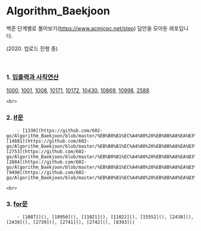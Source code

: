 # Algorithm_Baekjoon

백준 단계별로 풀어보기(https://www.acmicpc.net/step) 답안을 모아둔 레포입니다.

(2020. 업로드 진행 중)

<br>

### 1. [입출력과 사칙연산](https://github.com/602-go/Algorithm_Baekjoon/tree/master/%EB%B0%B1%EC%A4%80%20%EB%8B%A8%EA%B3%84%EB%B3%84%EB%A1%9C%20%ED%92%80%EC%96%B4%EB%B3%B4%EA%B8%B0/01.%20%EC%9E%85%EC%B6%9C%EB%A0%A5%EA%B3%BC%20%EC%82%AC%EC%B9%99%EC%97%B0%EC%82%B0)
[1000](https://github.com/602-go/Algorithm_Baekjoon/blob/master/%EB%B0%B1%EC%A4%80%20%EB%8B%A8%EA%B3%84%EB%B3%84%EB%A1%9C%20%ED%92%80%EC%96%B4%EB%B3%B4%EA%B8%B0/01.%20%EC%9E%85%EC%B6%9C%EB%A0%A5%EA%B3%BC%20%EC%82%AC%EC%B9%99%EC%97%B0%EC%82%B0/BOJ_1000.py), [1001](https://github.com/602-go/Algorithm_Baekjoon/blob/master/%EB%B0%B1%EC%A4%80%20%EB%8B%A8%EA%B3%84%EB%B3%84%EB%A1%9C%20%ED%92%80%EC%96%B4%EB%B3%B4%EA%B8%B0/01.%20%EC%9E%85%EC%B6%9C%EB%A0%A5%EA%B3%BC%20%EC%82%AC%EC%B9%99%EC%97%B0%EC%82%B0/BOJ_1001.py), [1008](https://github.com/602-go/Algorithm_Baekjoon/blob/master/%EB%B0%B1%EC%A4%80%20%EB%8B%A8%EA%B3%84%EB%B3%84%EB%A1%9C%20%ED%92%80%EC%96%B4%EB%B3%B4%EA%B8%B0/01.%20%EC%9E%85%EC%B6%9C%EB%A0%A5%EA%B3%BC%20%EC%82%AC%EC%B9%99%EC%97%B0%EC%82%B0/BOJ_1008.py), [10171](https://github.com/602-go/Algorithm_Baekjoon/blob/master/%EB%B0%B1%EC%A4%80%20%EB%8B%A8%EA%B3%84%EB%B3%84%EB%A1%9C%20%ED%92%80%EC%96%B4%EB%B3%B4%EA%B8%B0/01.%20%EC%9E%85%EC%B6%9C%EB%A0%A5%EA%B3%BC%20%EC%82%AC%EC%B9%99%EC%97%B0%EC%82%B0/BOJ_10171.py), [10172](https://github.com/602-go/Algorithm_Baekjoon/blob/master/%EB%B0%B1%EC%A4%80%20%EB%8B%A8%EA%B3%84%EB%B3%84%EB%A1%9C%20%ED%92%80%EC%96%B4%EB%B3%B4%EA%B8%B0/01.%20%EC%9E%85%EC%B6%9C%EB%A0%A5%EA%B3%BC%20%EC%82%AC%EC%B9%99%EC%97%B0%EC%82%B0/BOJ_10172.py), [10430](https://github.com/602-go/Algorithm_Baekjoon/blob/master/%EB%B0%B1%EC%A4%80%20%EB%8B%A8%EA%B3%84%EB%B3%84%EB%A1%9C%20%ED%92%80%EC%96%B4%EB%B3%B4%EA%B8%B0/01.%20%EC%9E%85%EC%B6%9C%EB%A0%A5%EA%B3%BC%20%EC%82%AC%EC%B9%99%EC%97%B0%EC%82%B0/BOJ_10430.py), [10869](https://github.com/602-go/Algorithm_Baekjoon/blob/master/%EB%B0%B1%EC%A4%80%20%EB%8B%A8%EA%B3%84%EB%B3%84%EB%A1%9C%20%ED%92%80%EC%96%B4%EB%B3%B4%EA%B8%B0/01.%20%EC%9E%85%EC%B6%9C%EB%A0%A5%EA%B3%BC%20%EC%82%AC%EC%B9%99%EC%97%B0%EC%82%B0/BOJ_10869.py), [10998](https://github.com/602-go/Algorithm_Baekjoon/blob/master/%EB%B0%B1%EC%A4%80%20%EB%8B%A8%EA%B3%84%EB%B3%84%EB%A1%9C%20%ED%92%80%EC%96%B4%EB%B3%B4%EA%B8%B0/01.%20%EC%9E%85%EC%B6%9C%EB%A0%A5%EA%B3%BC%20%EC%82%AC%EC%B9%99%EC%97%B0%EC%82%B0/BOJ_10998.py), [2588](https://github.com/602-go/Algorithm_Baekjoon/blob/master/%EB%B0%B1%EC%A4%80%20%EB%8B%A8%EA%B3%84%EB%B3%84%EB%A1%9C%20%ED%92%80%EC%96%B4%EB%B3%B4%EA%B8%B0/01.%20%EC%9E%85%EC%B6%9C%EB%A0%A5%EA%B3%BC%20%EC%82%AC%EC%B9%99%EC%97%B0%EC%82%B0/BOJ_2588.py)  
    
    <br>

### 2. [If문](https://github.com/602-go/Algorithm_Baekjoon/tree/master/%EB%B0%B1%EC%A4%80%20%EB%8B%A8%EA%B3%84%EB%B3%84%EB%A1%9C%20%ED%92%80%EC%96%B4%EB%B3%B4%EA%B8%B0/02.%20If%EB%AC%B8)
        - [1330](https://github.com/602-go/Algorithm_Baekjoon/blob/master/%EB%B0%B1%EC%A4%80%20%EB%8B%A8%EA%B3%84%EB%B3%84%EB%A1%9C%20%ED%92%80%EC%96%B4%EB%B3%B4%EA%B8%B0/02.%20If%EB%AC%B8/BOJ_1330.py), [14681](https://github.com/602-go/Algorithm_Baekjoon/blob/master/%EB%B0%B1%EC%A4%80%20%EB%8B%A8%EA%B3%84%EB%B3%84%EB%A1%9C%20%ED%92%80%EC%96%B4%EB%B3%B4%EA%B8%B0/02.%20If%EB%AC%B8/BOJ_14681.py), [2753](https://github.com/602-go/Algorithm_Baekjoon/blob/master/%EB%B0%B1%EC%A4%80%20%EB%8B%A8%EA%B3%84%EB%B3%84%EB%A1%9C%20%ED%92%80%EC%96%B4%EB%B3%B4%EA%B8%B0/02.%20If%EB%AC%B8/BOJ_2753.py), [2884](https://github.com/602-go/Algorithm_Baekjoon/blob/master/%EB%B0%B1%EC%A4%80%20%EB%8B%A8%EA%B3%84%EB%B3%84%EB%A1%9C%20%ED%92%80%EC%96%B4%EB%B3%B4%EA%B8%B0/02.%20If%EB%AC%B8/BOJ_2884.py), [9498](https://github.com/602-go/Algorithm_Baekjoon/blob/master/%EB%B0%B1%EC%A4%80%20%EB%8B%A8%EA%B3%84%EB%B3%84%EB%A1%9C%20%ED%92%80%EC%96%B4%EB%B3%B4%EA%B8%B0/02.%20If%EB%AC%B8/BOJ_9498.py)
    
    <br>
    
### 3. [for문](https://github.com/602-go/Algorithm_Baekjoon/tree/master/%EB%B0%B1%EC%A4%80%20%EB%8B%A8%EA%B3%84%EB%B3%84%EB%A1%9C%20%ED%92%80%EC%96%B4%EB%B3%B4%EA%B8%B0/03.%20for%EB%AC%B8)
        - [10871](), [10950](), [11021](), [11022](), [15552](), [2438](), [2439](), [2739](), [2741](), [2742](), [8393]()
